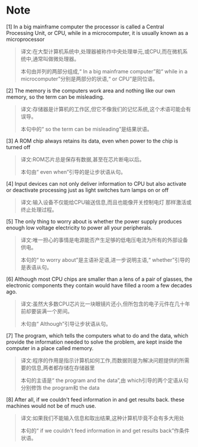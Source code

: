 # Note

[1] In a big mainframe computer the processor is called a Central Processing Unit, or CPU, while in a microcomputer, it is usually known as a microprocessor

> 译文:在大型计算机系统中,处理器被称作中央处理单元,或CPU,而在微机系统中,通常叫做微处理器。
>
> 本句由并列的两部分组成,“ In a big mainframe computer”和“ while in a microcomputer”分别是两部分的状语,“ or CPU”是同位语。

[2] The memory is the computers work area and nothing like our own memory, so the term can be misleading.

> 译文:存储器是计算机的工作区,但它不像我们的记忆系统,这个术语可能会有误导。
>
> 本句中的“ so the term can be misleading”是结果状语。

[3] A ROM chip always retains its data, even when power to the chip is turned off

> 译文:ROM芯片总是保存有数据,甚至在芯片断电以后。
>
> 本句由“ even when”引导的是让步状语从句。

[4] Input devices can not only deliver information to CPU but also activate or deactivate processing just as light switches turn lamps on or off

> 译文:输入设备不仅能给CPU输送信息,而且也能像开关控制电灯 那样激活或终止处理过程。

[5] The only thing to worry about is whether the power supply produces enough low voltage electricity to power all your peripherals.

> 译文:唯一担心的事情是电源能否产生足够的低电压电流为所有的外部设备供电。
>
> 本句的“ to worry about”是主语补足语,进一步说明主语,“ whether”引导的是表语从句。

[6] Although most CPU chips are smaller than a lens of a pair of glasses, the electronic components they contain would have filled a room a few decades ago.

> 译文:虽然大多数CPU芯片比一块眼镜片还小,但所包含的电子元件在几十年前却要装满一个房间。
>
> 木句由“ Although”引导让步状语从句。

[7] The program, which tells the computers what to do and the data, which provide the information needed to solve the problem, are kept inside the computer in a place called memory.

> 译文:程序的作用是指示计算机如何工作,而数据则是为解决问题提供的所需要的信息,两者都存储在存储器里
>
> 本句的主语是“ the program and the data”,由 which引导的两个定语从句分别修饰 the program和 the data

[8] After all, if we couldn't feed information in and get results back. these machines would not be of much use.

> 译文:如果我们不能输入信息和取出结果,这种计算机毕竟不会有多大用处
>
> 本句的“ if we couldn't feed information in and get results back”作条件状语。

